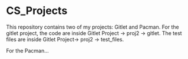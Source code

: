 # CS_Projects
This repository contains two of my projects: Gitlet and Pacman. 
For the gitlet project, the code are inside Gitlet Project -> proj2 -> gitlet. The test files are inside Gitlet Project-> proj2 -> test_files.  

For the Pacman...
